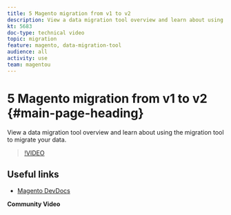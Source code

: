 ```yaml
---
title: 5 Magento migration from v1 to v2
description: View a data migration tool overview and learn about using the migration tool to migrate your data. 
kt: 5683
doc-type: technical video
topic: migration
feature: magento, data-migration-tool
audience: all
activity: use
team: magentou
---
```


# 5 Magento migration from v1 to v2 {#main-page-heading}

View a data migration tool overview and learn about using the migration tool to migrate your data.

>[!VIDEO](https://video.tv.adobe.com/v/35834?quality=12&learn=on)

## Useful links

* [Magento DevDocs](https://devdocs.magento.com/guides/v2.2/migration/bk-migration-guide.html)

**Community Video**